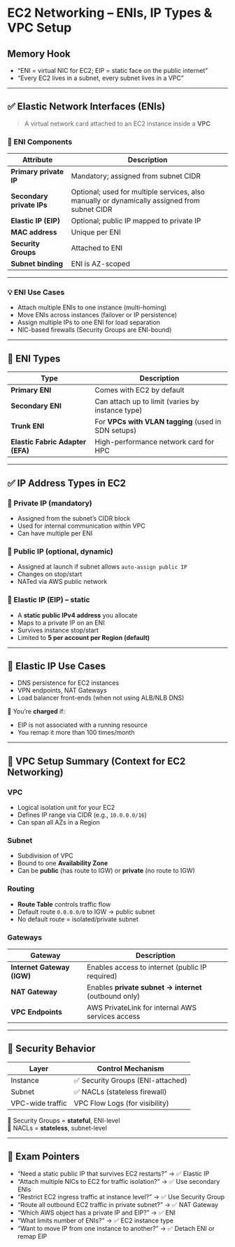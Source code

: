 # EC2 Networking – ENIs, IP Types & VPC Setup

## Memory Hook  
- “ENI = virtual NIC for EC2; EIP = static face on the public internet”  
- “Every EC2 lives in a subnet, every subnet lives in a VPC”

---

## ✅ Elastic Network Interfaces (ENIs)

> A virtual network card attached to an EC2 instance inside a **VPC**

### 🧩 ENI Components

| Attribute               | Description                              |
|--------------------------|------------------------------------------|
| **Primary private IP**   | Mandatory; assigned from subnet CIDR     |
| **Secondary private IPs**| Optional; used for multiple services, also manually or dynamically assigned from subnet CIDR|
| **Elastic IP (EIP)**     | Optional; public IP mapped to private IP |
| **MAC address**          | Unique per ENI                           |
| **Security Groups**      | Attached to ENI                          |
| **Subnet binding**       | ENI is AZ-scoped                         |

---

### 💡 ENI Use Cases

- Attach multiple ENIs to one instance (multi-homing)
- Move ENIs across instances (failover or IP persistence)
- Assign multiple IPs to one ENI for load separation
- NIC-based firewalls (Security Groups are ENI-bound)

---

## 🧠 ENI Types

| Type                 | Description                                               |
|----------------------|-----------------------------------------------------------|
| **Primary ENI**       | Comes with EC2 by default                                |
| **Secondary ENI**     | Can attach up to limit (varies by instance type)         |
| **Trunk ENI**         | For **VPCs with VLAN tagging** (used in SDN setups)      |
| **Elastic Fabric Adapter (EFA)** | High-performance network card for HPC         |

---

## ✅ IP Address Types in EC2

### 🔹 Private IP (mandatory)

- Assigned from the subnet’s CIDR block
- Used for internal communication within VPC
- Can have multiple per ENI

### 🔹 Public IP (optional, dynamic)

- Assigned at launch if subnet allows `auto-assign public IP`
- Changes on stop/start
- NATed via AWS public network

### 🔹 Elastic IP (EIP) – static

- A **static public IPv4 address** you allocate
- Maps to a private IP on an ENI
- Survives instance stop/start
- Limited to **5 per account per Region (default)**

---

## 🧠 Elastic IP Use Cases

- DNS persistence for EC2 instances
- VPN endpoints, NAT Gateways
- Load balancer front-ends (when not using ALB/NLB DNS)

🧠 You’re **charged** if:
- EIP is not associated with a running resource
- You remap it more than 100 times/month

---

## 🔧 VPC Setup Summary (Context for EC2 Networking)

### VPC

- Logical isolation unit for your EC2
- Defines IP range via CIDR (e.g., `10.0.0.0/16`)
- Can span all AZs in a Region

### Subnet

- Subdivision of VPC
- Bound to one **Availability Zone**
- Can be **public** (has route to IGW) or **private** (no route to IGW)

### Routing

- **Route Table** controls traffic flow
- Default route `0.0.0.0/0` to IGW → public subnet
- No default route = isolated/private subnet

### Gateways

| Gateway             | Description                           |
|----------------------|----------------------------------------|
| **Internet Gateway (IGW)**     | Enables access to internet (public IP required) |
| **NAT Gateway**      | Enables **private subnet → internet** (outbound only) |
| **VPC Endpoints**    | AWS PrivateLink for internal AWS services access |

---

## 🔐 Security Behavior

| Layer             | Control Mechanism                            |
|--------------------|----------------------------------------------|
| Instance           | ✅ Security Groups (ENI-attached)            |
| Subnet             | ✅ NACLs (stateless firewall)                |
| VPC-wide traffic   | VPC Flow Logs (for visibility)              |

🧠 Security Groups = **stateful**, ENI-level  
🧠 NACLs = **stateless**, subnet-level

---

## 📌 Exam Pointers

- “Need a static public IP that survives EC2 restarts?” → ✅ Elastic IP
- “Attach multiple NICs to EC2 for traffic isolation?” → ✅ Use secondary ENIs
- “Restrict EC2 ingress traffic at instance level?” → ✅ Use Security Group
- “Route all outbound EC2 traffic in private subnet?” → ✅ NAT Gateway
- “Which AWS object has a private IP and EIP?” → ✅ ENI
- “What limits number of ENIs?” → ✅ EC2 instance type
- “Want to move IP from one instance to another?” → ✅ Detach ENI or remap EIP
